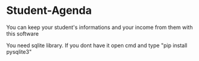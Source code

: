 # Student-Agenda

You can keep your student's informations and your income from them with this software

You need sqlite library. If you dont have it open cmd and type "pip install pysqlite3"
